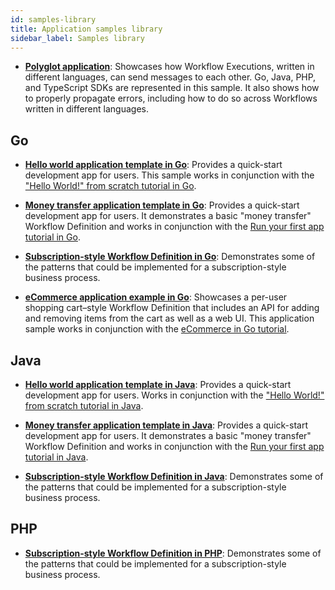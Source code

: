 ```yaml
---
id: samples-library
title: Application samples library
sidebar_label: Samples library
---
```


- [**Polyglot application**](https://github.com/temporalio/temporal-polyglot): Showcases how Workflow Executions, written in different languages, can send messages to each other.
  Go, Java, PHP, and TypeScript SDKs are represented in this sample.
  It also shows how to properly propagate errors, including how to do so across Workflows written in different languages.

## Go

- [**Hello world application template in Go**](https://github.com/temporalio/hello-world-project-template-go): Provides a quick-start development app for users.
  This sample works in conjunction with the ["Hello World!" from scratch tutorial in Go](/docs/go/hello-world-tutorial).

- [**Money transfer application template in Go**](https://github.com/temporalio/money-transfer-project-template-go): Provides a quick-start development app for users.
  It demonstrates a basic "money transfer" Workflow Definition and works in conjunction with the [Run your first app tutorial in Go](/docs/go/run-your-first-app-tutorial).

- [**Subscription-style Workflow Definition in Go**](https://github.com/temporalio/subscription-workflow-project-template-go): Demonstrates some of the patterns that could be implemented for a subscription-style business process.

- [**eCommerce application example in Go**](https://github.com/temporalio/temporal-ecommerce): Showcases a per-user shopping cart–style Workflow Definition that includes an API for adding and removing items from the cart as well as a web UI.
  This application sample works in conjunction with the [eCommerce in Go tutorial](/blog/tags/go-ecommerce-tutorial).

<!--SNIPSTART samples-go-readme-samples-directory {"enable_source_link": false, "enable_code_block": false}-->
<!--SNIPEND-->

## Java

- [**Hello world application template in Java**](https://github.com/temporalio/hello-world-project-template-java): Provides a quick-start development app for users.
  Works in conjunction with the ["Hello World!" from scratch tutorial in Java](/docs/java/hello-world-tutorial).

- [**Money transfer application template in Java**](https://github.com/temporalio/money-transfer-project-template-java): Provides a quick-start development app for users.
  It demonstrates a basic "money transfer" Workflow Definition and works in conjunction with the [Run your first app tutorial in Java](/docs/java/run-your-first-app-tutorial).

- [**Subscription-style Workflow Definition in Java**](https://github.com/temporalio/subscription-workflow-project-template-java): Demonstrates some of the patterns that could be implemented for a subscription-style business process.

<!--SNIPSTART samples-java-readme-samples-directory {"enable_source_link": false, "enable_code_block": false}-->
<!--SNIPEND-->

## PHP

- [**Subscription-style Workflow Definition in PHP**](https://github.com/temporalio/subscription-workflow-project-template-php): Demonstrates some of the patterns that could be implemented for a subscription-style business process.

<!--SNIPSTART samples-php-readme-samples-directory {"enable_source_link": false, "enable_code_block": false}-->
<!--SNIPEND-->
